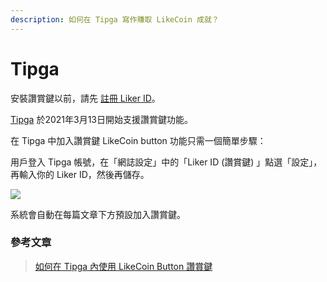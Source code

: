 ```yaml
---
description: 如何在 Tipga 寫作賺取 LikeCoin 成就？
---
```


# Tipga

安裝讚賞鍵以前，請先 [註冊 Liker ID](../../liker-id/)。

[Tipga](https://www.tipga.com/) 於2021年3月13日開始支援讚賞鍵功能。

在 Tipga 中加入讚賞鍵 LikeCoin button 功能只需一個簡單步驟：

用戶登入 Tipga 帳號，在「網誌設定」中的「Liker ID \(讚賞鍵\) 」點選「設定」，再輸入你的 Liker ID，然後再儲存。

![](../../../.gitbook/assets/tipga.png)

系統會自動在每篇文章下方預設加入讚賞鍵。​

### 參考文章

> [如何在 Tipga 內使用 LikeCoin Button 讚賞鍵](https://www.tipga.com/e/604b832f3286fe29c032daba)

